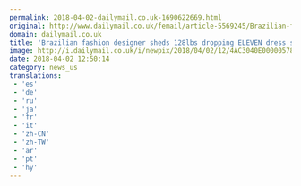 ```yaml
---
permalink: 2018-04-02-dailymail.co.uk-1690622669.html
original: http://www.dailymail.co.uk/femail/article-5569245/Brazilian-fashion-designer-sheds-128lbs-going-size-28-size-TWO.html?ITO=1490&ns_mchannel=rss&ns_campaign=1490
domain: dailymail.co.uk
title: 'Brazilian fashion designer sheds 128lbs dropping ELEVEN dress sizes'
image: http://i.dailymail.co.uk/i/newpix/2018/04/02/12/4AC3040E00000578-0-image-a-23_1522668483448.jpg
date: 2018-04-02 12:50:14
category: news_us
translations: 
 - 'es'
 - 'de'
 - 'ru'
 - 'ja'
 - 'fr'
 - 'it'
 - 'zh-CN'
 - 'zh-TW'
 - 'ar'
 - 'pt'
 - 'hy'
---
```


